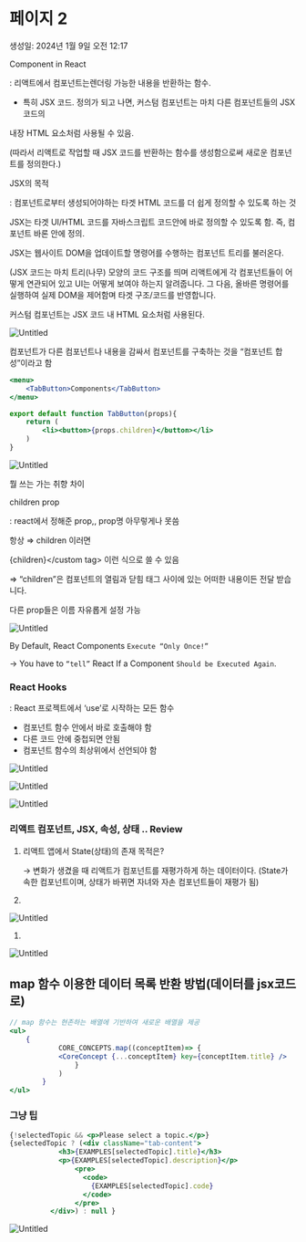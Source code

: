 # 페이지 2

생성일: 2024년 1월 9일 오전 12:17

Component in React

: 리액트에서 컴포넌트는렌더링 가능한 내용을 반환하는 함수.
- 특히 JSX 코드.
정의가 되고 나면, 커스텀 컴포넌트는 마치 다른 컴포넌트들의 JSX코드의

내장 HTML 요소처럼 사용될 수 있음.

(따라서 리액트로 작업할 때 JSX 코드를 반환하는 함수를 생성함으로써 새로운 컴포넌트를 정의한다.)

JSX의 목적

: 컴포넌트로부터 생성되어야하는 타겟 HTML 코드를 더 쉽게
정의할 수 있도록 하는 것

JSX는 타겟 UI/HTML 코드를 자바스크립트 코드안에 바로 정의할 수 있도록 함. 즉, 컴포넌트 바론 안에 정의.

JSX는 웹사이트 DOM을 업데이트할 명령어를 수행하는 컴포넌트 트리를 불러온다.

(JSX 코드는 마치 트리(나무) 모양의 코드 구조를 띄며 리액트에게 각 컴포넌트들이 어떻게 연관되어 있고 UI는 어떻게 보여야 하는지 알려줍니다. 그 다음, 올바른 명령어를 실행하여 실제 DOM을 제어함며 타겟 구조/코드를 반영합니다.

커스텀 컴포넌트는 JSX 코드 내 HTML 요소처럼 사용된다.

![Untitled](%E1%84%91%E1%85%A6%E1%84%8B%E1%85%B5%E1%84%8C%E1%85%B5%202%200a080dacb36e4758a2b5d07f0ec57878/Untitled.png)

컴포넌트가 다른 컴포넌트나 내용을 감싸서 컴포넌트를 구축하는 것을 “컴포넌트 합성”이라고 함

```jsx
<menu>
    <TabButton>Components</TabButton>
</menu>
```

```jsx
export default function TabButton(props){
    return (
        <li><button>{props.children}</button></li>
    )
}
```

![Untitled](%E1%84%91%E1%85%A6%E1%84%8B%E1%85%B5%E1%84%8C%E1%85%B5%202%200a080dacb36e4758a2b5d07f0ec57878/Untitled%201.png)

뭘 쓰는 가는 취향 차이

children prop

: react에서 정해준 prop,, prop명 아무렇게나 못씀

항상 ⇒ children 이러면

<custom tag>{children}</custom tag> 이런 식으로 쓸 수 있음

⇒ “children”은 컴포넌트의 열림과 닫힘 태그 사이에 있는 어떠한 내용이든 전달 받습니다.

다른 prop들은 이름 자유롭게 설정 가능

![Untitled](%E1%84%91%E1%85%A6%E1%84%8B%E1%85%B5%E1%84%8C%E1%85%B5%202%200a080dacb36e4758a2b5d07f0ec57878/Untitled%202.png)

By Default, React Components `Execute “Only Once!”`

→ You have to `“tell”` React If a Component `Should be Executed Again`.

### React Hooks

: React 프로젝트에서 ‘use’로 시작하는 모든 함수

- 컴포넌트 함수 안에서 바로 호출해야 함
- 다른 코드 안에 중첩되면 안됨
- 컴포넌트 함수의 최상위에서 선언되야 함

![Untitled](%E1%84%91%E1%85%A6%E1%84%8B%E1%85%B5%E1%84%8C%E1%85%B5%202%200a080dacb36e4758a2b5d07f0ec57878/Untitled%203.png)

![Untitled](%E1%84%91%E1%85%A6%E1%84%8B%E1%85%B5%E1%84%8C%E1%85%B5%202%200a080dacb36e4758a2b5d07f0ec57878/Untitled%204.png)

![Untitled](%E1%84%91%E1%85%A6%E1%84%8B%E1%85%B5%E1%84%8C%E1%85%B5%202%200a080dacb36e4758a2b5d07f0ec57878/Untitled%205.png)

### 리액트 컴포넌트, JSX, 속성, 상태 .. Review

1. 리액트 앱에서 State(상태)의 존재 목적은?
    
    → 변화가 생겼을 때 리액트가 컴포넌트를 재평가하게 하는 데이터이다.
    (State가 속한 컴포넌트이며, 상태가 바뀌면 자녀와 자손 컴포넌트들이 재평가 됨)
    
2. 

![Untitled](%E1%84%91%E1%85%A6%E1%84%8B%E1%85%B5%E1%84%8C%E1%85%B5%202%200a080dacb36e4758a2b5d07f0ec57878/Untitled%206.png)

1. 

![Untitled](%E1%84%91%E1%85%A6%E1%84%8B%E1%85%B5%E1%84%8C%E1%85%B5%202%200a080dacb36e4758a2b5d07f0ec57878/Untitled%207.png)

## map 함수 이용한 데이터 목록 반환 방법(데이터를 jsx코드로)

```jsx
// map 함수는 현존하는 배열에 기반하여 새로운 배열을 제공
<ul>
    {
			CORE_CONCEPTS.map((conceptItem)=> {
			<CoreConcept {...conceptItem} key={conceptItem.title} />
				}  
			)
		}
</ul>
```

### 그냥 팁

```jsx
{!selectedTopic && <p>Please select a topic.</p>}
{selectedTopic ? (<div className="tab-content">
            <h3>{EXAMPLES[selectedTopic].title}</h3>
            <p>{EXAMPLES[selectedTopic].description}</p>
                <pre>
                  <code>
                    {EXAMPLES[selectedTopic].code}
                  </code>
                </pre>
          </div>) : null }
```

![Untitled](%E1%84%91%E1%85%A6%E1%84%8B%E1%85%B5%E1%84%8C%E1%85%B5%202%200a080dacb36e4758a2b5d07f0ec57878/Untitled%208.png)